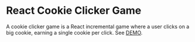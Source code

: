 # React Cookie Clicker Game

A cookie clicker game is a React incremental game where a user clicks on a big cookie, earning a single cookie per click. See [DEMO](https://zeroamps.github.io/react-cookie-clicker-game/).
